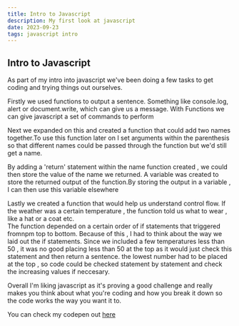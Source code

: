 ```yaml
---
title: Intro to Javascript
description: My first look at javascript
date: 2023-09-23
tags: javascript intro
---
```

<h2>Intro to Javascript</h2>
<p>
As part of my intro into  javascript we've been doing a few tasks to get coding and trying things out ourselves.</p>
<p>Firstly we used functions to output a sentence. Something like console.log, alert or document.write, which can give us a message. With Functions we can give javascript a set of commands to perform</p>
<p>Next we expanded on this and created a function that could add two names together.To use this function later on I set arguments within the parenthesis so that different names could be passed through the function but we'd still get a name. 
</P>

<p>By adding a 'return' statement within the name function created , we could then store the value of the name we returned. A variable was created to store the returned output of the function.By storing the output in a variable , I can then use this variable elsewhere</p>

<p>Lastly we created a function that would help us understand control flow. If the weather was a certain temperature , the function told us what to wear , like a hat or a coat etc.<br>
The function depended on a certain order of if statements that triggered fromnpm top to bottom. Because of this , I had to think about the way we laid out the if statements. Since we included a few temperatures less than 50 , it was no good placing less than 50 at the top as it would just check this statement and then return a sentence. the lowest number had to be placed at the top , so code could be checked statement by statement and check the increasing values if neccesary.  </p>

Overall I'm liking javascript as it's proving a good challenge and really makes you think about what you're coding and how you break it down so the code works the way you want it to.

You can check  my codepen out <a href="https://codepen.io/Jake-Barry-coding-projects/pen/gOZjdLd?editors=1011">here</a>



